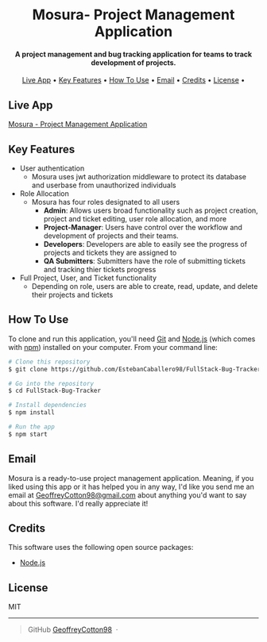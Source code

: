 <h1 align="center">
  
  <br>
  Mosura- Project Management Application
  <br>
</h1>

<h4 align="center">A project management and bug tracking application for teams to track development of projects.</h4>

<p align="center">
<a href="#live-app">Live App</a> •
  <a href="#key-features">Key Features</a> •
  <a href="#how-to-use">How To Use</a> •
  <a href="#email">Email</a> •
  <a href="#credits">Credits</a> •
  <a href="#license">License</a> •
</p>

## Live App

[Mosura - Project Management Application](https://mosura-project-management.herokuapp.com/)

## Key Features

- User authentication
  - Mosura uses jwt authorization middleware to protect its database and userbase from unauthorized individuals
- Role Allocation
  - Mosura has four roles designated to all users
    - <strong>Admin</strong>: Allows users broad functionality such as project creation, project and ticket editing, user role allocation, and more
    - <strong>Project-Manager</strong>: Users have control over the workflow and development of projects and their teams.
    - <strong>Developers</strong>: Developers are able to easily see the progress of projects and tickets they are assigned to
    - <strong>QA Submitters</strong>: Submitters have the role of submitting tickets and tracking thier tickets progress
- Full Project, User, and Ticket functionality
  - Depending on role, users are able to create, read, update, and delete their projects and tickets

## How To Use

To clone and run this application, you'll need [Git](https://git-scm.com) and [Node.js](https://nodejs.org/en/download/) (which comes with [npm](http://npmjs.com)) installed on your computer. From your command line:

```bash
# Clone this repository
$ git clone https://github.com/EstebanCaballero98/FullStack-Bug-Tracker

# Go into the repository
$ cd FullStack-Bug-Tracker

# Install dependencies
$ npm install

# Run the app
$ npm start
```

## Email

Mosura is a ready-to-use project management application. Meaning, if you liked using this app or it has helped you in any way, I'd like you send me an email at <GeoffreyCotton98@gmail.com> about anything you'd want to say about this software. I'd really appreciate it!

## Credits

This software uses the following open source packages:

- [Node.js](https://nodejs.org/)

## License

MIT

---

> GitHub [GeoffreyCotton98](https://github.com/GeoffreyCotton98) &nbsp;&middot;&nbsp;
